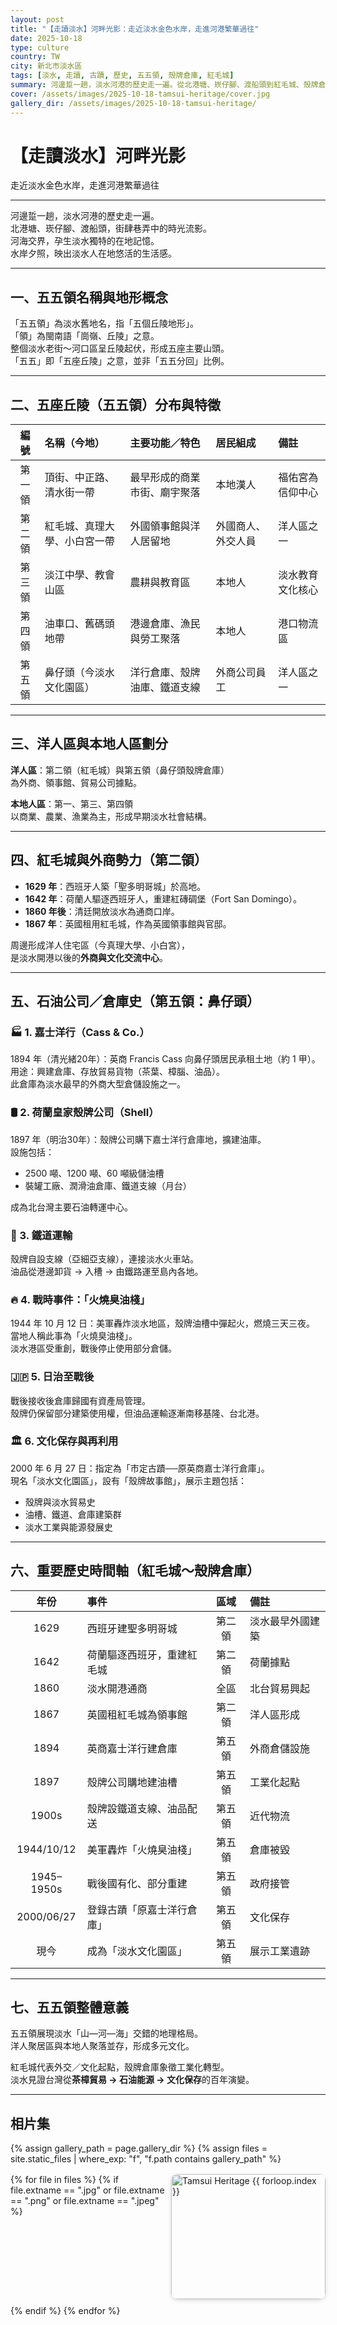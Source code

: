 ```yaml
---
layout: post
title: "【走讀淡水】河畔光影：走近淡水金色水岸，走進河港繁華過往"
date: 2025-10-18
type: culture
country: TW
city: 新北市淡水區
tags: [淡水, 走讀, 古蹟, 歷史, 五五領, 殼牌倉庫, 紅毛城]
summary: 河邊踅一趟，淡水河港的歷史走一遍。從北港塘、崁仔腳、渡船頭到紅毛城、殼牌倉庫，淡水河畔的丘陵光影仍記錄著百年的商港繁華與在地生活。
cover: /assets/images/2025-10-18-tamsui-heritage/cover.jpg
gallery_dir: /assets/images/2025-10-18-tamsui-heritage/
---
```


# 【走讀淡水】河畔光影  
走近淡水金色水岸，走進河港繁華過往

---

河邊踅一趟，淡水河港的歷史走一遍。  
北港塘、崁仔腳、渡船頭，街肆巷弄中的時光流影。  
河海交界，孕生淡水獨特的在地記憶。  
水岸夕照，映出淡水人在地悠活的生活感。

---

## 一、五五領名稱與地形概念

「五五領」為淡水舊地名，指「五個丘陵地形」。  
「領」為閩南語「崗嶺、丘陵」之意。  
整個淡水老街～河口區呈丘陵起伏，形成五座主要山頭。  
「五五」即「五座丘陵」之意，並非「五五分回」比例。

---

## 二、五座丘陵（五五領）分布與特徵

| 編號 | 名稱（今地） | 主要功能／特色 | 居民組成 | 備註 |
|:---:|:-------------|:----------------|:----------|:------|
| 第一領 | 頂街、中正路、清水街一帶 | 最早形成的商業市街、廟宇聚落 | 本地漢人 | 福佑宮為信仰中心 |
| 第二領 | 紅毛城、真理大學、小白宮一帶 | 外國領事館與洋人居留地 | 外國商人、外交人員 | 洋人區之一 |
| 第三領 | 淡江中學、教會山區 | 農耕與教育區 | 本地人 | 淡水教育文化核心 |
| 第四領 | 油車口、舊碼頭地帶 | 港邊倉庫、漁民與勞工聚落 | 本地人 | 港口物流區 |
| 第五領 | 鼻仔頭（今淡水文化園區） | 洋行倉庫、殼牌油庫、鐵道支線 | 外商公司員工 | 洋人區之一 |

---

## 三、洋人區與本地人區劃分

**洋人區**：第二領（紅毛城）與第五領（鼻仔頭殼牌倉庫）  
為外商、領事館、貿易公司據點。  

**本地人區**：第一、第三、第四領  
以商業、農業、漁業為主，形成早期淡水社會結構。

---

## 四、紅毛城與外商勢力（第二領）

- **1629 年**：西班牙人築「聖多明哥城」於高地。  
- **1642 年**：荷蘭人驅逐西班牙人，重建紅磚碉堡（Fort San Domingo）。  
- **1860 年後**：清廷開放淡水為通商口岸。  
- **1867 年**：英國租用紅毛城，作為英國領事館與官邸。  

周邊形成洋人住宅區（今真理大學、小白宮），  
是淡水開港以後的**外商與文化交流中心**。

---

## 五、石油公司／倉庫史（第五領：鼻仔頭）

### 🏭 1. 嘉士洋行（Cass & Co.）
1894 年（清光緒20年）：英商 Francis Cass 向鼻仔頭居民承租土地（約 1 甲）。  
用途：興建倉庫、存放貿易貨物（茶葉、樟腦、油品）。  
此倉庫為淡水最早的外商大型倉儲設施之一。

### 🛢️ 2. 荷蘭皇家殼牌公司（Shell）
1897 年（明治30年）：殼牌公司購下嘉士洋行倉庫地，擴建油庫。  
設施包括：  
- 2500 噸、1200 噸、60 噸級儲油槽  
- 裝罐工廠、潤滑油倉庫、鐵道支線（月台）  

成為北台灣主要石油轉運中心。

### 🚂 3. 鐵道運輸
殼牌自設支線（亞細亞支線），連接淡水火車站。  
油品從港邊卸貨 → 入槽 → 由鐵路運至島內各地。

### 🔥 4. 戰時事件：「火燒臭油棧」
1944 年 10 月 12 日：美軍轟炸淡水地區，殼牌油槽中彈起火，燃燒三天三夜。  
當地人稱此事為「火燒臭油棧」。  
淡水港區受重創，戰後停止使用部分倉儲。

### 🇯🇵 5. 日治至戰後
戰後接收後倉庫歸國有資產局管理。  
殼牌仍保留部分建築使用權，但油品運輸逐漸南移基隆、台北港。

### 🏛️ 6. 文化保存與再利用
2000 年 6 月 27 日：指定為「市定古蹟──原英商嘉士洋行倉庫」。  
現名「淡水文化園區」，設有「殼牌故事館」，展示主題包括：  
- 殼牌與淡水貿易史  
- 油槽、鐵道、倉庫建築群  
- 淡水工業與能源發展史  

---

## 六、重要歷史時間軸（紅毛城～殼牌倉庫）

| 年份 | 事件 | 區域 | 備註 |
|:--:|:--|:--:|:--|
| 1629 | 西班牙建聖多明哥城 | 第二領 | 淡水最早外國建築 |
| 1642 | 荷蘭驅逐西班牙，重建紅毛城 | 第二領 | 荷蘭據點 |
| 1860 | 淡水開港通商 | 全區 | 北台貿易興起 |
| 1867 | 英國租紅毛城為領事館 | 第二領 | 洋人區形成 |
| 1894 | 英商嘉士洋行建倉庫 | 第五領 | 外商倉儲設施 |
| 1897 | 殼牌公司購地建油槽 | 第五領 | 工業化起點 |
| 1900s | 殼牌設鐵道支線、油品配送 | 第五領 | 近代物流 |
| 1944/10/12 | 美軍轟炸「火燒臭油棧」 | 第五領 | 倉庫被毀 |
| 1945–1950s | 戰後國有化、部分重建 | 第五領 | 政府接管 |
| 2000/06/27 | 登錄古蹟「原嘉士洋行倉庫」 | 第五領 | 文化保存 |
| 現今 | 成為「淡水文化園區」 | 第五領 | 展示工業遺跡 |

---

## 七、五五領整體意義

五五領展現淡水「山—河—海」交錯的地理格局。  
洋人聚居區與本地人聚落並存，形成多元文化。  

紅毛城代表外交／文化起點，殼牌倉庫象徵工業化轉型。  
淡水見證台灣從**茶樟貿易 → 石油能源 → 文化保存**的百年演變。

---

## 相片集

{% assign gallery_path = page.gallery_dir %}
{% assign files = site.static_files | where_exp: "f", "f.path contains gallery_path" %}
<div class="gallery">
  {% for file in files %}
    {% if file.extname == ".jpg" or file.extname == ".png" or file.extname == ".jpeg" %}
      <a href="{{ file.path | relative_url }}" target="_blank">
        <img src="{{ file.path | relative_url }}" alt="Tamsui Heritage {{ forloop.index }}" loading="lazy">
      </a>
    {% endif %}
  {% endfor %}
</div>

<style>
.gallery {
  display: grid;
  grid-template-columns: repeat(auto-fit, minmax(240px, 1fr));
  gap: 10px;
  margin-top: 1rem;
}
.gallery img {
  width: 100%;
  height: 200px;
  object-fit: cover;
  border-radius: 10px;
  box-shadow: 0 2px 6px rgba(0,0,0,0.15);
  transition: transform .25s ease;
}
.gallery img:hover { transform: scale(1.05); }
</style>
